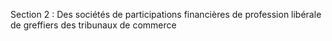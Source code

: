 Section 2 : Des sociétés de participations financières de profession libérale de greffiers des tribunaux de commerce